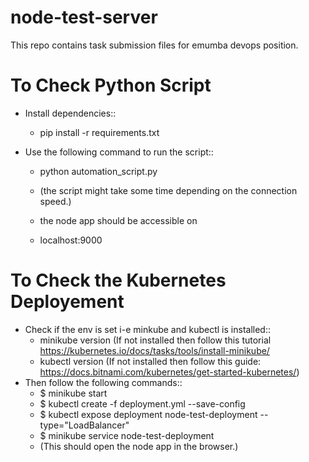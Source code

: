 # node-test-server
This repo contains task submission files for emumba devops position.

# To Check Python Script
* Install dependencies::  
   - pip install -r requirements.txt


* Use the following command to run the script::
    - python automation_script.py 
    - (the script might take some time depending on the connection speed.)
    
    - the node app should be accessible on 
    - localhost:9000

# To Check the Kubernetes Deployement
* Check if the env is set i-e minkube and kubectl is installed::
    - minikube version (If not installed then follow this tutorial https://kubernetes.io/docs/tasks/tools/install-minikube/
    - kubectl version (If not installed then follow this guide: https://docs.bitnami.com/kubernetes/get-started-kubernetes/)
* Then follow the following commands::
    - $ minikube start
    - $ kubectl create -f deployment.yml --save-config
    - $ kubectl expose deployment node-test-deployment --type="LoadBalancer"
    - $ minikube service node-test-deployment 
    - (This should open the node app in the browser.)
